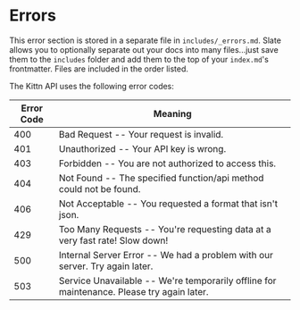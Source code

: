 # Errors

<aside class="notice">
This error section is stored in a separate file in <code>includes/_errors.md</code>. Slate allows you to optionally separate out your docs into many files...just save them to the <code>includes</code> folder and add them to the top of your <code>index.md</code>'s frontmatter. Files are included in the order listed.
</aside>

The Kittn API uses the following error codes:


Error Code | Meaning
---------- | -------
400 | Bad Request -- Your request is invalid.
401 | Unauthorized -- Your API key is wrong.
403 | Forbidden -- You are not authorized to access this.
404 | Not Found -- The specified function/api method could not be found.
406 | Not Acceptable -- You requested a format that isn't json.
429 | Too Many Requests -- You're requesting data at a very fast rate! Slow down!
500 | Internal Server Error -- We had a problem with our server. Try again later.
503 | Service Unavailable -- We're temporarily offline for maintenance. Please try again later.
